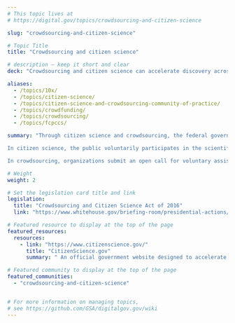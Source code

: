 ```yaml
---
# This topic lives at
# https://digital.gov/topics/crowdsourcing-and-citizen-science

slug: "crowdsourcing-and-citizen-science"

# Topic Title
title: "Crowdsourcing and citizen science"

# description — keep it short and clear
deck: "Crowdsourcing and citizen science can accelerate discovery across the U.S. government."

aliases:
  - /topics/10x/
  - /topics/citizen-science/
  - /topics/citizen-science-and-crowdsourcing-community-of-practice/
  - /topics/crowdfunding/
  - /topics/crowdsourcing/
  - /topics/fcpccs/

summary: "Through citizen science and crowdsourcing, the federal government and nongovernmental organizations can engage the public in addressing societal needs and accelerating science, technology, and innovation.

In citizen science, the public voluntarily participates in the scientific process, addressing real-world problems in ways that may include formulating research questions, conducting scientific experiments, collecting and analyzing data, interpreting results, making new discoveries, developing technologies and applications, and solving complex problems. 

In crowdsourcing, organizations submit an open call for voluntary assistance from a large group of individuals for online, distributed problem solving."

# Weight
weight: 2

# Set the legislation card title and link
legislation:
  title: "Crowdsourcing and Citizen Science Act of 2016"
  link: "https://www.whitehouse.gov/briefing-room/presidential-actions/2023/10/30/executive-order-on-the-safe-secure-and-trustworthy-development-and-use-of-artificial-intelligence/"

# Featured resource to display at the top of the page
featured_resources:
  resources:
    - link: "https://www.citizenscience.gov/"
      title: "CitizenScience.gov"
      summary: " An official government website designed to accelerate the use of crowdsourcing and citizen science across the U.S. government."

# Featured community to display at the top of the page
featured_communities:
  - "crowdsourcing-and-citizen-science"


# For more information on managing topics,
# see https://github.com/GSA/digitalgov.gov/wiki
---
```

